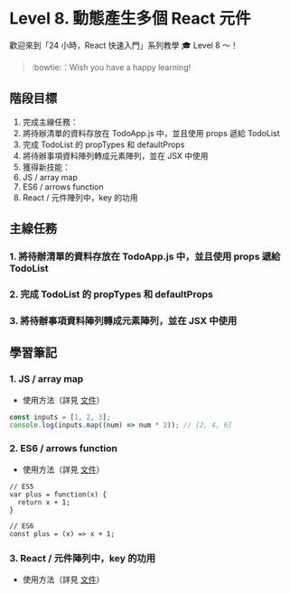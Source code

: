 # Level 8. 動態產生多個 React 元件

歡迎來到「24 小時，React 快速入門」系列教學 :mortar_board: Level 8 ～！
> :bowtie:：Wish you have a happy learning!


## 階段目標

1. 完成主線任務：
  1. 將待辦清單的資料存放在 TodoApp.js 中，並且使用 props 遞給 TodoList
  2. 完成 TodoList 的 propTypes 和 defaultProps
  3. 將待辦事項資料陣列轉成元素陣列，並在 JSX 中使用
2. 獲得新技能：
  1. JS / array map
  2. ES6 / arrows function
  3. React / 元件陣列中，key 的功用


## 主線任務

### 1. 將待辦清單的資料存放在 TodoApp.js 中，並且使用 props 遞給 TodoList
### 2. 完成 TodoList 的 propTypes 和 defaultProps
### 3. 將待辦事項資料陣列轉成元素陣列，並在 JSX 中使用


## 學習筆記

### 1. JS / array map

- 使用方法（詳見 [文件](https://developer.mozilla.org/en-US/docs/Web/JavaScript/Reference/Global_Objects/Array/map)）

```js
const inputs = [1, 2, 3];
console.log(inputs.map((num) => num * 2)); // [2, 4, 6]
```

### 2. ES6 / arrows function

- 使用方法（詳見 [文件](https://babeljs.io/docs/learn-es2015/#arrows-and-lexical-this)）

```
// ES5
var plus = function(x) {
  return x + 1;
}

// ES6
const plus = (x) => x + 1;
```

### 3. React / 元件陣列中，key 的功用

- 使用方法（詳見 [文件](https://facebook.github.io/react/docs/multiple-components.html#dynamic-children)）
